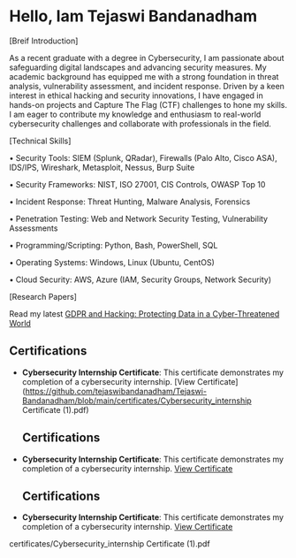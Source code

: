 # Hello, Iam Tejaswi Bandanadham

[Breif Introduction]

As a recent graduate with a degree in Cybersecurity, I am passionate about safeguarding digital landscapes and advancing security measures. My academic background has equipped me with a strong foundation in threat analysis, vulnerability assessment, and incident response. Driven by a keen interest in ethical hacking and security innovations, I have engaged in hands-on projects and Capture The Flag (CTF) challenges to hone my skills. I am eager to contribute my knowledge and enthusiasm to real-world cybersecurity challenges and collaborate with professionals in the field.

[Technical Skills]

•	Security Tools: SIEM (Splunk, QRadar), Firewalls (Palo Alto, Cisco ASA), IDS/IPS, Wireshark, Metasploit, Nessus, Burp Suite

•	Security Frameworks: NIST, ISO 27001, CIS Controls, OWASP Top 10

•	Incident Response: Threat Hunting, Malware Analysis, Forensics

•	Penetration Testing: Web and Network Security Testing, Vulnerability Assessments

•	Programming/Scripting: Python, Bash, PowerShell, SQL

•	Operating Systems: Windows, Linux (Ubuntu, CentOS)

•	Cloud Security: AWS, Azure (IAM, Security Groups, Network Security)

[Research Papers]

Read my latest [GDPR and Hacking: Protecting Data in a Cyber-Threatened World](https://medium.com/@1509tejaswi/gdpr-and-hacking-protecting-data-in-a-cyber-threatened-world-cf6e1f3f7547)

## Certifications

- **Cybersecurity Internship Certificate**: This certificate demonstrates my completion of a cybersecurity internship.
  [View Certificate](https://github.com/tejaswibandanadham/Tejaswi-Bandanadham/blob/main/certificates/Cybersecurity_internship Certificate (1).pdf)

  ## Certifications

- **Cybersecurity Internship Certificate**: This certificate demonstrates my completion of a cybersecurity internship.
  [View Certificate](https://github.com/tejaswibandanadham/Tejaswi-Bandanadham/blob/main/certificates/Cybersecurity_internship_Certificate.pdf)

  ## Certifications

- **Cybersecurity Internship Certificate**: This certificate demonstrates my completion of a cybersecurity internship.
  [View Certificate](https://github.com/tejaswibandanadham/Tejaswi-Bandanadham/blob/main/certificates/Cybersecurity_internship%20Certificate%20(1).pdf)



certificates/Cybersecurity_internship Certificate (1).pdf


